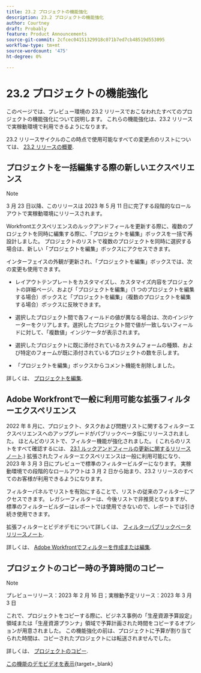 ```yaml
---
title: 23.2 プロジェクトの機能強化
description: 23.2 プロジェクトの機能強化
author: Courtney
draft: Probably
feature: Product Announcements
source-git-commit: 2cfcec04151329918c071b7ed7cb48519d553095
workflow-type: tm+mt
source-wordcount: '475'
ht-degree: 0%

---
```


# 23.2 プロジェクトの機能強化

このページでは、プレビュー環境の 23.2 リリースでおこなわれたすべてのプロジェクトの機能強化について説明します。 これらの機能強化は、23.2 リリースで実稼動環境で利用できるようになります。

23.2 リリースサイクルのこの時点で使用可能なすべての変更点のリストについては、 [23.2 リリースの概要](/help/quicksilver/product-announcements/product-releases/23.2-release-activity/23-2-release-overview.md).

## プロジェクトを一括編集する際の新しいエクスペリエンス

>[!NOTE]
>
>3 月 23 日以降、このリリースは 2023 年 5 月 11 日に完了する段階的なロールアウトで実稼動環境にリリースされます。

Workfrontエクスペリエンスのルックアンドフィールを更新する際に、複数のプロジェクトを同時に編集する際に、「プロジェクトを編集」ボックスを一括で再設計しました。 プロジェクトのリストで複数のプロジェクトを同時に選択する場合は、新しい「プロジェクトを編集」ボックスにアクセスできます。

インターフェイスの外観が更新され、「プロジェクトを編集」ボックスでは、次の変更も使用できます。

* レイアウトテンプレートをカスタマイズし、カスタマイズ内容をプロジェクトの詳細ページ、および「プロジェクトを編集」（1 つのプロジェクトを編集する場合）ボックスと「プロジェクトを編集」（複数のプロジェクトを編集する場合）ボックスに反映できます。

* 選択したプロジェクト間で各フィールドの値が異なる場合は、次のインジケーターをクリアします。選択したプロジェクト間で値が一致しないフィールドに対して、「複数値」インジケータが表示されます。

* 選択したプロジェクトに既に添付されているカスタムフォームの種類、および特定のフォームが既に添付されているプロジェクトの数を示します。

* 「プロジェクトを編集」ボックスからコメント機能を削除しました。

詳しくは、 [プロジェクトを編集](/help/quicksilver/manage-work/projects/manage-projects/edit-projects.md).

## Adobe Workfrontで一般に利用可能な拡張フィルターエクスペリエンス

2022 年 8 月に、プロジェクト、タスクおよび問題リストに関するフィルターエクスペリエンスへのアップグレードがパブリックベータ版にリリースされました。 ほとんどのリストで、フィルター機能が強化されました。 ( これらのリストをすべて確認するには、 [23.1 ルックアンドフィールの更新に関するリリースノート](/help/quicksilver/product-announcements/product-releases/23.1-release-activity/23-1-look-and-feel-updates.md).) 拡張されたフィルターエクスペリエンスは一般に利用可能になり、2023 年 3 月 3 日にプレビューで標準のフィルタービルダーになります。 実稼動環境での段階的なロールアウトは 3 月 2 日から始まり、23.2 リリースのすべてのお客様が利用できるようになります。

フィルターパネルでリストを有効にすることで、リストの従来のフィルターにアクセスできます。 レガシーフィルターは、今後リストで非推奨となりますが、標準のフィルタービルダーはレポートでは使用できないので、レポートでは引き続き使用できます。

拡張フィルターとビデオデモについて詳しくは、 [フィルターパブリックベータリリースノート](/help/quicksilver/product-announcements/product-releases/22.4-release-activity/22-4-project-enhancements.md).

詳しくは、 [Adobe Workfrontでフィルターを作成または編集](/help/quicksilver/reports-and-dashboards/reports/reporting-elements/create-filters.md).

## プロジェクトのコピー時の予算時間のコピー

>[!NOTE]
>
>プレビューリリース：2023 年 2 月 16 日；実稼動予定リリース：2023 年 3 月 3 日

これで、プロジェクトをコピーする際に、ビジネス事例の「生産資源予算設定」領域または「生産資源プランナ」領域で予算計画された時間をコピーするオプションが用意されました。 この機能強化の前は、プロジェクトに予算が割り当てられた時間は、コピーされたプロジェクトには転送されませんでした。

詳しくは、 [プロジェクトのコピー](/help/quicksilver/manage-work/projects/manage-projects/copy-project.md).

[この機能のデモビデオを表示](https://video.tv.adobe.com/v/3415713/){target=_blank}